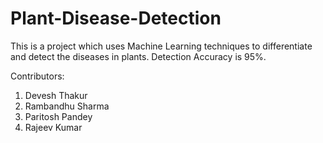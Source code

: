 # Plant-Disease-Detection
This is a project which uses Machine Learning techniques to differentiate and detect the diseases in plants.
Detection Accuracy is 95%.











Contributors:
1. Devesh Thakur 
2. Rambandhu Sharma
3. Paritosh Pandey
4. Rajeev Kumar

